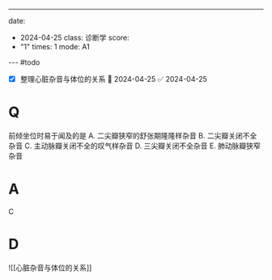 ---
date:
  - 2024-04-25
class: 诊断学
score:
  - "1"
times: 1
mode: A1

--- #todo
- [x] 整理心脏杂音与体位的关系 📅 2024-04-25 ✅ 2024-04-25


# Q
前倾坐位时易于闻及的是
A. 二尖瓣狭窄的舒张期隆隆样杂音 
B. 二尖瓣关闭不全杂音
C. 主动脉瓣关闭不全的叹气样杂音 
D. 三尖瓣关闭不全杂音
E. 肺动脉瓣狭窄杂音

# A

C



# D
![[心脏杂音与体位的关系]]